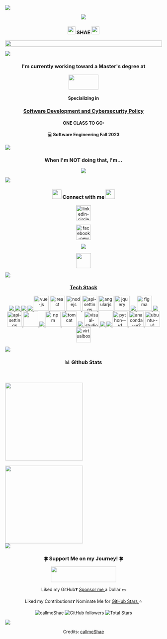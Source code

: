 <img src="https://user-images.githubusercontent.com/73097560/115834477-dbab4500-a447-11eb-908a-139a6edaec5c.gif">	

<p align="center"><a href="https://github.com/DenverCoder1/readme-typing-svg"><img src="https://readme-typing-svg.herokuapp.com?lines=Hi,+I'm+Shannon+Smith;but+almost+everyone+calls+me&center=true&width=500&height=50"></a></p>

<h3 align="center"><img src="https://raw.githubusercontent.com/iampavangandhi/iampavangandhi/master/gifs/Hi.gif" width="25" height="25">  SHAE  <img src="https://raw.githubusercontent.com/iampavangandhi/iampavangandhi/master/gifs/Hi.gif" width="25" height="25"></a>
</h3>

<p align="center">
  <img align="center" src="https://github.com/callmeShae/photos/blob/main/Untitled.jpg" style = "width: -webkit-fill-available;"/>
</p>


<img src="https://user-images.githubusercontent.com/73097560/115834477-dbab4500-a447-11eb-908a-139a6edaec5c.gif">	


<h3 align="center"> I'm currently working toward a Master's degree at </h3>
<p align="center"><img src="https://upload.wikimedia.org/wikipedia/commons/6/60/Virginia_Tech_Hokies_logo.svg" height="48" width="96"/></p>
<h4 align="center"> Specializing in </h4>
<h3 align="center"><a href="https://vtmit.vt.edu/academics/curriculum.html#graduate-certificates"> Software Development and Cybersecurity Policy </a></h3>

<h4 align="center"> ONE CLASS TO GO: </h4>
<h4 align="center"> 💻 Software Engineering Fall 2023 </h4>


<img src="https://user-images.githubusercontent.com/73097560/115834477-dbab4500-a447-11eb-908a-139a6edaec5c.gif">	


<h3 align="center"> When I'm NOT doing that, I'm... </h3>

<p align="center"><a href="https://github.com/DenverCoder1/readme-typing-svg"><img src="https://readme-typing-svg.herokuapp.com?lines=💻+Improving+my+Programming+skills;🎨+Drawing+and+Painting;🔨+Sculpting+or+Woodworking;🏠+Doing+home+reno+projects;Spending+time+with+my+💍+and+🐾🐾🐾🐾;🙌+Always+ready+to+collaborate&center=true&width=500&height=50"></a></p>


<img src="https://user-images.githubusercontent.com/73097560/115834477-dbab4500-a447-11eb-908a-139a6edaec5c.gif">	


<h3 align="center"><img src="https://media.giphy.com/media/iY8CRBdQXODJSCERIr/giphy.gif" width="30px"> Connect with me <img src="https://media.giphy.com/media/iY8CRBdQXODJSCERIr/giphy.gif" width="30px"></h3>
								      
<p align="center">
    <a title="Linkedin" href="https://www.linkedin.com/in/call-me-shae/">
    <img width="48" height="48" src="https://img.icons8.com/nolan/48/linkedin-circled.png" alt="linkedin-circled"/>
    </a>	
    <p align="center">
    <a title="Facebook" href="https://www.facebook.com/callmeShae/">
    <img width="48" height="48" src="https://img.icons8.com/nolan/64/facebook-new.png" alt="facebook-new"/>
    </a>   
    <p align="center">
    <a title="Portfolio" href="https://callmeShae.github.io/callmeshae/index.html">
    <img src="https://img.icons8.com/nolan/48/github.png"/>
    </a>	
    <p align="center">
    <a title="Art Site" href="https://shae1223.wixsite.com/shae-smith-artist">
    <img width="48" height="48" src="https://img.icons8.com/external-tal-revivo-bold-tal-revivo/48/ffffff/external-wixcom-ltd-is-an-israeli-cloud-based-web-development-logo-bold-tal-revivo.png"/>

</p>	


<img src="https://user-images.githubusercontent.com/73097560/115834477-dbab4500-a447-11eb-908a-139a6edaec5c.gif">			      


<h3 align="center"> Tech Stack </h3>

<p align="center">
    <a title="Java" href="https://www.java.com/">
    <img src="https://img.icons8.com/color/48/null/java-coffee-cup-logo--v1.png"/>
    </a>
    <a title="Javascript" href="https://www.javascript.com/">
    <img src="https://img.icons8.com/fluency/48/null/javascript.png"/>
    </a>
    <a title="HTML5" href="https://html.spec.whatwg.org/multipage/">
    <img src="https://img.icons8.com/color/48/null/html-5--v1.png"/>
    </a>
    <a title="CSS3" href="https://www.w3.org/TR/CSS/#css">
    <img src="https://img.icons8.com/color/48/000000/css3.png"/>
    </a>
    <a title="Vue" href="https://vuejs.org/">
    <img width="48" height="48" src="https://img.icons8.com/color/48/vue-js.png" alt="vue-js"/>	
    </a>
    <a title="React" href="https://react.dev/">
    <img width="48" height="48" src="https://img.icons8.com/officel/48/react.png" alt="react"/>	
    </a>
    <a title="NodeJS" href="https://nodejs.org/en">
    <img width="48" height="48" src="https://img.icons8.com/windows/48/07AD28/nodejs.png" alt="nodejs"/>
    </a>
    <a title="Rest API" href="https://restfulapi.net/">
    <img width="48" height="48" src="https://img.icons8.com/fluency/48/api-settings.png" alt="api-settings"/>
    </a>
    <a title="AngularJS" href="https://restfulapi.net/">
    <img width="48" height="48" src="https://img.icons8.com/color/48/angularjs.png" alt="angularjs"/>
    </a>
    <a title="jQuery" href="https://jquery.com/">
    <img width="48" height="48" src="https://img.icons8.com/ios-filled/48/72D2FA/jquery.png" alt="jquery"/>
    </a>
    <a title="Sass" href="https://sass-lang.com/">
    <img src="https://img.icons8.com/color/48/000000/sass.png"/>
    </a> 
    <a title="Figma" href="https://www.figma.com/">
    <img width="48" height="48" src="https://img.icons8.com/fluency/48/figma.png" alt="figma"/>
    </a>
    <a title="Kotlin" href="https://kotlinlang.org/">
    <img src="https://img.icons8.com/color/48/null/kotlin.png"/>
    </a>
    <a title="Rest" href="https://en.wikipedia.org/wiki/Representational_state_transfer">
    <img width="48" height="48" src="https://img.icons8.com/parakeet/48/api-settings.png" alt="api-settings"/>
    </a>	
    <a title="Eclipse" href="https://www.eclipse.org/ide/">
    <img src="https://user-images.githubusercontent.com/11943860/46922575-7017cf80-cfe1-11e8-845a-0cd198fb546c.png" width="48px" height="48px"/>
    </a>
    <a title="IntelliJ" href="https://www.jetbrains.com/idea/">
    <img src="https://img.icons8.com/color/48/000000/intellij-idea.png"/>
    </a>
    <a title="NPM" href="https://www.npmjs.com/">
    <img width="48" height="48" src="https://img.icons8.com/color/48/npm.png" alt="npm"/>
    </a>
    <a title="Tomcat" href="https://tomcat.apache.org/">
    <img width="48" height="48" src="https://img.icons8.com/color/48/tomcat.png" alt="tomcat"/>
    </a>
    <a title="Android Studio" href="https://developer.android.com/studio">    
    <img src="https://img.icons8.com/color/48/null/android-studio--v2.png"/>
    </a>
    <a title="VS Code" href="https://code.visualstudio.com/">    
    <img width="48" height="48" src="https://img.icons8.com/color/48/visual-studio-code-2019.png" alt="visual-studio-code-2019"/>
    </a>
    <a title="GitLab" href="https://about.gitlab.com/">  
    <img src="https://img.icons8.com/color/48/null/gitlab.png"/>
    </a>
    <a title="Git" href="https://git-scm.com/">     
    <img src="https://img.icons8.com/color/48/null/git.png"/>
    </a>
    <a title="Python" href="https://www.python.org/">
    <img width="48" height="48" src="https://img.icons8.com/color/48/python--v1.png" alt="python--v1"/>
    </a>
    <a title="Anaconda" href="https://www.anaconda.com/">
    <img width="48" height="48" src="https://img.icons8.com/fluency/48/anaconda--v2.png" alt="anaconda--v2"/>
    </a>
    <a title="Ubuntu" href="https://ubuntu.com/">     
    <img width="48" height="48" src="https://img.icons8.com/color/48/ubuntu--v1.png" alt="ubuntu--v1"/>
    </a>
    <a title="VirtualBox" href="https://www.virtualbox.org/">     
    <img width="48" height="48" src="https://img.icons8.com/color/48/virtualbox.png" alt="virtualbox"/>
    </a>
</p>


<img src="https://user-images.githubusercontent.com/73097560/115834477-dbab4500-a447-11eb-908a-139a6edaec5c.gif">			      
  
	
<h3 align="center"> 📊 Github Stats </h3>

<br>
<br>
<a href="https://streak-stats.demolab.com/callmeShae/">
  <img height=250 align="center" src="https://streak-stats.demolab.com?user=callmeShae&theme=radical&hide_border=true&date_format=M%20j%5B%2C%20Y%5D&ring=8508B4&fire=FF8622&sideNums=8508B4&show_icons=true&include_all_commits=true" media="(prefers-color-scheme: dark)" />
</a>
<br>
<br>
<a href="https://github.com/callmeShae/github-readme-stats">
  <img height=250 align="center" src="https://github-profile-summary-cards.vercel.app/api/cards/profile-details?username=callmeShae&theme=radical" media="(prefers-color-scheme: dark)" />
</a>	
<br>



<img src="https://user-images.githubusercontent.com/73097560/115834477-dbab4500-a447-11eb-908a-139a6edaec5c.gif">			      

<h3 align="center">
	🍀 Support Me on my Journey! 🍀
</h3>
 
<p align="center"><a href="https://www.buymeacoffee.com/shaesmith1223"><img src="https://camo.githubusercontent.com/28aae05a0fba45679e8e27d90609601e249b64a5fe30dfef05495de4f4e318d4/68747470733a2f2f63646e2e6275796d6561636f666665652e636f6d2f627574746f6e732f76322f64656661756c742d79656c6c6f772e706e67" height="50" width="210"></a>
</p>

<p align="center"> Liked my GitHub❓ <a href="https://github.com/sponsors/callmeShae/dashboard/profile"> Sponsor me </a> a Dollar 💵 
</p>

<p align="center">Liked my Contributions❓ Nominate Me for <a href="https://stars.github.com/nominate/"> GitHub Stars </a>⭐ 

<p align="center"><img src="https://komarev.com/ghpvc/?username=k-star-229&label=Profile%20views&color=0e75b6&style=plastic" alt="callmeShae" />
    <img alt="GitHub followers" src="https://img.shields.io/github/followers/callmeShae?label=Followers&style=social">    
    <img src="https://img.shields.io/github/stars/callmeShae?label=Stars" alt="Total Stars">
</p>

<img src="https://user-images.githubusercontent.com/73097560/115834477-dbab4500-a447-11eb-908a-139a6edaec5c.gif">			      


<p align="center"> Credits: <a href="https://github.com/callmeShae"> callmeShae </a>
</p>

	
<!---
callmeShae/callmeShae is a ✨ special ✨ repository because its `README.md` (this file) appears on your GitHub profile.
You can click the Preview link to take a look at your changes.
--->
